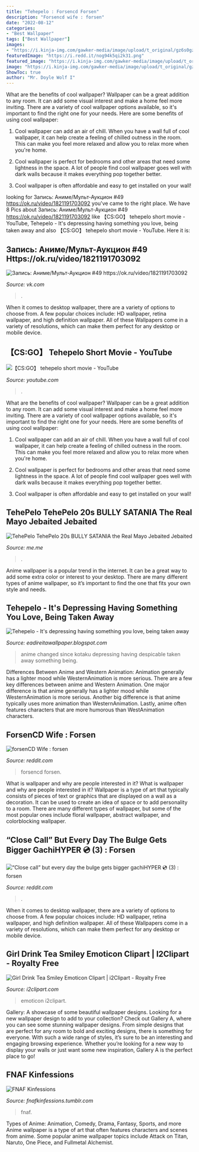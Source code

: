 ```yaml
---
title: "Tehepelo : Forsencd Forsen"
description: "Forsencd wife : forsen"
date: "2022-08-12"
categories:
- "Best Wallpaper"
tags: ["Best Wallpaper"]
images:
- "https://i.kinja-img.com/gawker-media/image/upload/t_original/gz6s0gz3wk3sy2z4jqdk.png"
featuredImage: "https://i.redd.it/nog94k5qi2k31.png"
featured_image: "https://i.kinja-img.com/gawker-media/image/upload/t_original/gz6s0gz3wk3sy2z4jqdk.png"
image: "https://i.kinja-img.com/gawker-media/image/upload/t_original/gz6s0gz3wk3sy2z4jqdk.png"
ShowToc: true
author: "Mr. Doyle Wolf I"
---
```



What are the benefits of cool wallpaper?
Wallpaper can be a great addition to any room. It can add some visual interest and make a home feel more inviting. There are a variety of cool wallpaper options available, so it's important to find the right one for your needs. Here are some benefits of using cool wallpaper: 
1. Cool wallpaper can add an air of chill. When you have a wall full of cool wallpaper, it can help create a feeling of chilled outness in the room. This can make you feel more relaxed and allow you to relax more when you're home. 

2. Cool wallpaper is perfect for bedrooms and other areas that need some lightness in the space. A lot of people find cool wallpaper goes well with dark walls because it makes everything pop together better. 

3. Cool wallpaper is often affordable and easy to get installed on your wall!

	

		
looking for Запись: Аниме/Мульт-Аукцион #49 https://ok.ru/video/1821191703092 you've came to the right place. We have 8 Pics about Запись: Аниме/Мульт-Аукцион #49 https://ok.ru/video/1821191703092 like 【CS:GO】 tehepelo short movie - YouTube, Tehepelo - It&#039;s depressing having something you love, being taken away and also 【CS:GO】 tehepelo short movie - YouTube. Here it is:
		
    
## Запись: Аниме/Мульт-Аукцион #49 Https://ok.ru/video/1821191703092

<img loading=lazy src="https://sun9-39.userapi.com/impg/c858532/v858532685/18a1e2/d9F6606E4PA.jpg?size=550x440&amp;quality=96&amp;sign=2583585b45eb69792e7efbd3c4d6439b&amp;type=album" onerror="this.onerror=null;this.src='https://tse1.mm.bing.net/th?id=OIP.9KN8k26FkazZ0jmjoKmgtwHaF7&amp;pid=15.1';" alt="Запись: Аниме/Мульт-Аукцион #49 https://ok.ru/video/1821191703092">

_Source: vk.com_

>. 

	

When it comes to desktop wallpaper, there are a variety of options to choose from. A few popular choices include: HD wallpaper, retina wallpaper, and high definition wallpaper. All of these Wallpapers come in a variety of resolutions, which can make them perfect for any desktop or mobile device. 

    
## 【CS:GO】 Tehepelo Short Movie - YouTube

<img loading=lazy src="https://i.ytimg.com/vi/R0mhgOnM1mo/maxresdefault.jpg" onerror="this.onerror=null;this.src='https://tse1.mm.bing.net/th?id=OIP.okyt5bNggP4XLu3D9ChZDwHaEK&amp;pid=15.1';" alt="【CS:GO】 tehepelo short movie - YouTube">

_Source: youtube.com_

>. 

	

What are the benefits of cool wallpaper?
Wallpaper can be a great addition to any room. It can add some visual interest and make a home feel more inviting. There are a variety of cool wallpaper options available, so it's important to find the right one for your needs. Here are some benefits of using cool wallpaper: 
1. Cool wallpaper can add an air of chill. When you have a wall full of cool wallpaper, it can help create a feeling of chilled outness in the room. This can make you feel more relaxed and allow you to relax more when you're home. 

2. Cool wallpaper is perfect for bedrooms and other areas that need some lightness in the space. A lot of people find cool wallpaper goes well with dark walls because it makes everything pop together better. 

3. Cool wallpaper is often affordable and easy to get installed on your wall!

    
## TehePelo TehePelo 20s BULLY SATANIA The Real Mayo Jebaited Jebaited

<img loading=lazy src="https://pics.me.me/tehepelo-tehepelo-20s-bully-satania-the-real-mayo-jebaited-jebaited-50801426.png" onerror="this.onerror=null;this.src='https://tse4.mm.bing.net/th?id=OIP.IbvOZmmucAlwP5KMR77sqgHaGa&amp;pid=15.1';" alt="TehePelo TehePelo 20s BULLY SATANIA the Real Mayo Jebaited Jebaited">

_Source: me.me_

>. 

	

Anime wallpaper is a popular trend in the internet. It can be a great way to add some extra color or interest to your desktop. There are many different types of anime wallpaper, so it’s important to find the one that fits your own style and needs.

    
## Tehepelo - It&#039;s Depressing Having Something You Love, Being Taken Away

<img loading=lazy src="https://i.kinja-img.com/gawker-media/image/upload/t_original/gz6s0gz3wk3sy2z4jqdk.png" onerror="this.onerror=null;this.src='https://tse3.mm.bing.net/th?id=OIP.8m1RmhAkhQVuGO6GCEAJvQHaFg&amp;pid=15.1';" alt="Tehepelo - It&#039;s depressing having something you love, being taken away">

_Source: eadireitawallpaper.blogspot.com_

>anime changed since kotaku depressing having despicable taken away something being. 

	

Differences Between Anime and Western Animation: Animation generally has a lighter mood while WesternAnimation is more serious.
There are a few key differences between anime and Western Animation. One major difference is that anime generally has a lighter mood while WesternAnimation is more serious. Another big difference is that anime typically uses more animation than WesternAnimation. Lastly, anime often features characters that are more humorous than WestAnimation characters.

    
## ForsenCD Wife : Forsen

<img loading=lazy src="https://i.redd.it/nog94k5qi2k31.png" onerror="this.onerror=null;this.src='https://tse1.mm.bing.net/th?id=OIP.RSI05FzZb__iNjAzkN3IaAHaNK&amp;pid=15.1';" alt="forsenCD Wife : forsen">

_Source: reddit.com_

>forsencd forsen. 

	

What is wallpaper and why are people interested in it?
What is wallpaper and why are people interested in it?
Wallpaper is a type of art that typically consists of pieces of text or graphics that are displayed on a wall as a decoration. It can be used to create an idea of space or to add personality to a room. There are many different types of wallpaper, but some of the most popular ones include floral wallpaper, abstract wallpaper, and colorblocking wallpaper.

    
## “Close Call” But Every Day The Bulge Gets Bigger GachiHYPER 💿 (3) : Forsen

<img loading=lazy src="https://preview.redd.it/cexqn5nckhs31.jpg?auto=webp&amp;s=3132744ea870a3ce73c78169d546507ff9ada30f" onerror="this.onerror=null;this.src='https://tse4.mm.bing.net/th?id=OIP.QYmW23h-3irf2twNYViODwHaFH&amp;pid=15.1';" alt="“Close call” but every day the bulge gets bigger gachiHYPER 💿 (3) : forsen">

_Source: reddit.com_

>. 

	

When it comes to desktop wallpaper, there are a variety of options to choose from. A few popular choices include: HD wallpaper, retina wallpaper, and high definition wallpaper. All of these Wallpapers come in a variety of resolutions, which can make them perfect for any desktop or mobile device. 

    
## Girl Drink Tea Smiley Emoticon Clipart | I2Clipart - Royalty Free

<img loading=lazy src="http://www.i2clipart.com/cliparts/6/7/a/1/12831567a1510305d40da1e7cfe358c04ca0ab.png" onerror="this.onerror=null;this.src='https://tse1.mm.bing.net/th?id=OIP.LjMV2BMqOxuI1RSYgpc-JQHaHa&amp;pid=15.1';" alt="Girl Drink Tea Smiley Emoticon Clipart | i2Clipart - Royalty Free">

_Source: i2clipart.com_

>emoticon i2clipart. 

	

Gallery: A showcase of some beautiful wallpaper designs.
Looking for a new wallpaper design to add to your collection? Check out Gallery A, where you can see some stunning wallpaper designs. From simple designs that are perfect for any room to bold and exciting designs, there is something for everyone. With such a wide range of styles, it’s sure to be an interesting and engaging browsing experience. Whether you’re looking for a new way to display your walls or just want some new inspiration, Gallery A is the perfect place to go!





	
	
    
## FNAF Kinfessions

<img loading=lazy src="https://66.media.tumblr.com/02c5a19daee432dbae7f0f8df749ac7f/tumblr_inline_ntamqhksmE1t9d08j_640.png" onerror="this.onerror=null;this.src='https://tse4.mm.bing.net/th?id=OIP._ENEz6ZGxinpqUpV0unuHAHaFz&amp;pid=15.1';" alt="FNAF Kinfessions">

_Source: fnafkinfessions.tumblr.com_

>fnaf. 

	

Types of Anime: Animation, Comedy, Drama, Fantasy, Sports, and more
Anime wallpaper is a type of art that often features characters and scenes from anime. Some popular anime wallpaper topics include Attack on Titan, Naruto, One Piece, and Fullmetal Alchemist.


